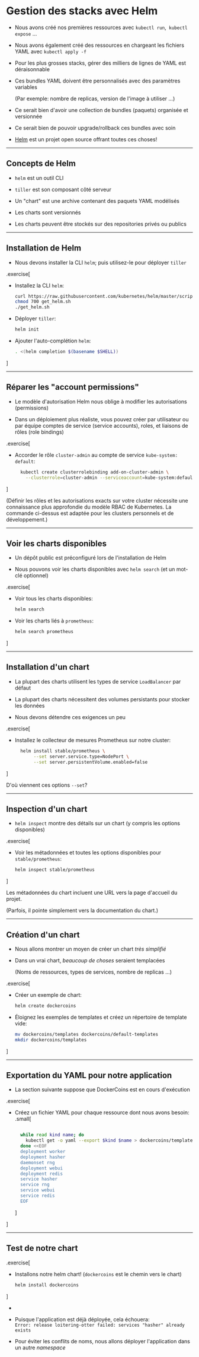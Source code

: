 # Gestion des stacks avec Helm

- Nous avons créé nos premières ressources avec `kubectl run`,` kubectl expose` ...

- Nous avons également créé des ressources en chargeant les fichiers YAML avec `kubectl apply -f`

- Pour les plus grosses stacks, gérer des milliers de lignes de YAML est déraisonnable

- Ces bundles YAML doivent être personnalisés avec des paramètres variables

  (Par exemple: nombre de replicas, version de l'image à utiliser ...)

- Ce serait bien d'avoir une collection de bundles (paquets) organisée et versionnée

- Ce serait bien de pouvoir upgrade/rollback ces bundles avec soin

- [Helm](https://helm.sh/) est un projet open source offrant toutes ces choses!

---

## Concepts de Helm

- `helm` est un outil CLI

- `tiller` est son composant côté serveur

- Un "chart" est une archive contenant des paquets YAML modélisés

- Les charts sont versionnés

- Les charts peuvent être stockés sur des repositories privés ou publics

---

## Installation de Helm

- Nous devons installer la CLI `helm`; puis utilisez-le pour déployer  `tiller`

.exercise[

- Installez la CLI `helm`:
  ```bash
  curl https://raw.githubusercontent.com/kubernetes/helm/master/scripts/get > get_helm.sh
  chmod 700 get_helm.sh
  ./get_helm.sh
  ```

- Déployer `tiller`:
  ```bash
  helm init
  ```

- Ajouter l'auto-complétion `helm`:
  ```bash
  . <(helm completion $(basename $SHELL))
  ```

]

---

## Réparer les "account permissions"

- Le modèle d'autorisation Helm nous oblige à modifier les autorisations (permissions)

- Dans un déploiement plus réaliste, vous pouvez créer par utilisateur ou par équipe
  comptes de service (service accounts), roles, et liaisons de rôles (role bindings)

.exercise[

- Accorder le rôle `cluster-admin` au compte de service `kube-system: default`:
  ```bash
    kubectl create clusterrolebinding add-on-cluster-admin \
      --clusterrole=cluster-admin --serviceaccount=kube-system:default
  ```

]

(Définir les rôles et les autorisations exacts sur votre cluster nécessite
une connaissance plus approfondie du modèle RBAC de Kubernetes. La commande ci-dessus est
adaptée pour les clusters personnels et de développement.)

---

## Voir les charts disponibles

- Un dépôt public est préconfiguré lors de l'installation de Helm

- Nous pouvons voir les charts disponibles avec `helm search` (et un mot-clé optionnel)

.exercise[

- Voir tous les charts disponibles:
  ```bash
  helm search
  ```

- Voir les charts liés à `prometheus`:
  ```bash
  helm search prometheus
  ```

]

---

## Installation d'un chart

- La plupart des charts utilisent les types de service `LoadBalancer` par défaut

- La plupart des charts nécessitent des volumes persistants pour stocker les données

- Nous devons détendre ces exigences un peu

.exercise[

- Installez le collecteur de mesures Prometheus sur notre cluster:
  ```bash
    helm install stable/prometheus \
         --set server.service.type=NodePort \
         --set server.persistentVolume.enabled=false
  ```

]

D'où viennent ces options `--set`?

---

## Inspection d'un chart

- `helm inspect` montre des détails sur un chart (y compris les options disponibles)

.exercise[

- Voir les métadonnées et toutes les options disponibles pour `stable/prometheus`:
  ```bash
  helm inspect stable/prometheus
  ```

]

Les métadonnées du chart incluent une URL vers la page d'accueil du projet.

(Parfois, il pointe simplement vers la documentation du chart.)

---

## Création d'un chart

- Nous allons montrer un moyen de créer un chart *très simplifié*

- Dans un vrai chart, *beaucoup de choses* seraient templacées

  (Noms de ressources, types de services, nombre de replicas ...)

.exercise[

- Créer un exemple de chart:
  ```bash
  helm create dockercoins
  ```

- Éloignez les exemples de templates et créez un répertoire de template vide:
  ```bash
  mv dockercoins/templates dockercoins/default-templates
  mkdir dockercoins/templates
  ```

]

---

## Exportation du YAML pour notre application

- La section suivante suppose que DockerCoins est en cours d'exécution

.exercise[

- Créez un fichier YAML pour chaque ressource dont nous avons besoin:
  .small[
  ```bash

    while read kind name; do
      kubectl get -o yaml --export $kind $name > dockercoins/templates/$name-$kind.yaml
    done <<EOF
    deployment worker
    deployment hasher
    daemonset rng
    deployment webui
    deployment redis
    service hasher
    service rng
    service webui
    service redis
    EOF
  ```
  ]

]

---

## Test de notre chart

.exercise[

- Installons notre helm chart! (`dockercoins` est le chemin vers le chart)
  ```bash
  helm install dockercoins
  ```
]

-

- Puisque l'application est déjà déployée, cela échouera: <br>
`Error: release loitering-otter failed: services "hasher" already exists`

- Pour éviter les conflits de noms, nous allons déployer l'application dans un autre *namespace*
